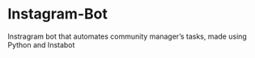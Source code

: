 # Instagram-Bot
Instragram bot that automates community manager’s tasks, made using Python and Instabot
